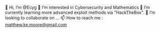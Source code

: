 👋 Hi, I’m @Ecyg
👀 I’m interested in Cybersecurity and Mathematics
🌱 I’m currently learning more advanced exploit methods via "HackTheBox".
💞️ I’m looking to collaborate on ...
📫 How to reach me : matthew.ke.moore@gmail.com

<!---
Ecyg/Ecyg is a ✨ special ✨ repository because its `README.md` (this file) appears on your GitHub profile.
You can click the Preview link to take a look at your changes.
--->
